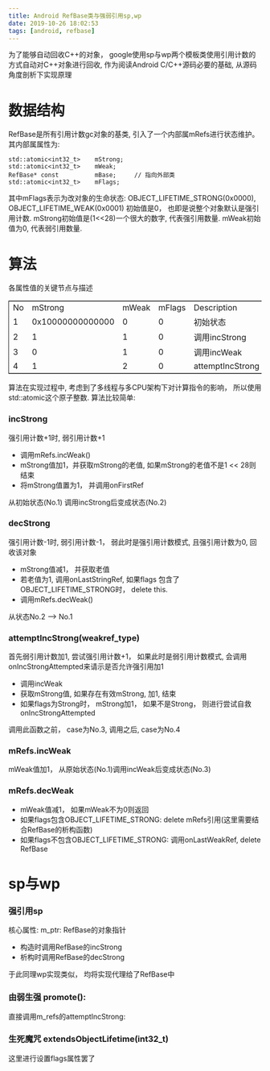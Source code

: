 ```yaml
---
title: Android RefBase类与强弱引用sp,wp
date: 2019-10-26 18:02:53
tags: [android, refbase]
---
```

为了能够自动回收C++的对象， google使用sp与wp两个模板类使用引用计数的方式自动对C++对象进行回收, 作为阅读Android C/C++源码必要的基础, 从源码角度剖析下实现原理
<!-- more  -->

# 数据结构

RefBase是所有引用计数gc对象的基类, 引入了一个内部属mRefs进行状态维护。 其内部属属性为:

    std::atomic<int32_t>    mStrong;
    std::atomic<int32_t>    mWeak;
    RefBase* const          mBase;     // 指向外部类
    std::atomic<int32_t>    mFlags;

其中mFlags表示为改对象的生命状态: OBJECT\_LIFETIME\_STRONG(0x0000), OBJECT\_LIFETIME\_WEAK(0x0001) 初始值是0， 也即是说整个对象默认是强引用计数. 
mStrong初始值是(1<<28)一个很大的数字, 代表强引用数量.  mWeak初始值为0, 代表弱引用数量. 


# 算法

各属性值的关键节点与描述

<table border="2" cellspacing="0" cellpadding="6" rules="groups" frame="hsides">


<colgroup>
<col  class="org-right" />

<col  class="org-right" />

<col  class="org-right" />

<col  class="org-right" />

<col  class="org-left" />
</colgroup>
<tbody>
<tr>
<td class="org-right">No</td>
<td class="org-right">mStrong</td>
<td class="org-right">mWeak</td>
<td class="org-right">mFlags</td>
<td class="org-left">Description</td>
</tr>


<tr>
<td class="org-right">1</td>
<td class="org-right">0x10000000000000</td>
<td class="org-right">0</td>
<td class="org-right">0</td>
<td class="org-left">初始状态</td>
</tr>


<tr>
<td class="org-right">2</td>
<td class="org-right">1</td>
<td class="org-right">1</td>
<td class="org-right">0</td>
<td class="org-left">调用incStrong</td>
</tr>


<tr>
<td class="org-right">3</td>
<td class="org-right">0</td>
<td class="org-right">1</td>
<td class="org-right">0</td>
<td class="org-left">调用incWeak</td>
</tr>


<tr>
<td class="org-right">4</td>
<td class="org-right">1</td>
<td class="org-right">2</td>
<td class="org-right">0</td>
<td class="org-left">attemptIncStrong</td>
</tr>
</tbody>
</table>

算法在实现过程中, 考虑到了多线程与多CPU架构下对计算指令的影响， 所以使用std::atomic这个原子整数. 算法比较简单: 


### incStrong

强引用计数+1时, 弱引用计数+1

-   调用mRefs.incWeak()
-   mStrong值加1，并获取mStrong的老值, 如果mStrong的老值不是1 << 28则结束
-   将mStrong值置为1， 并调用onFirstRef

从初始状态(No.1) 调用incStrong后变成状态(No.2)


### decStrong

强引用计数-1时, 弱引用计数-1， 弱此时是强引用计数模式, 且强引用计数为0, 回收该对象

-   mStrong值减1， 并获取老值
-   若老值为1, 调用onLastStringRef,  如果flags 包含了OBJECT\_LIFETIME\_STRONG时， delete this.
-   调用mRefs.decWeak()

从状态No.2 &#x2013;> No.1


### attemptIncStrong(weakref\_type)

首先弱引用计数加1, 尝试强引用计数+1， 如果此时是弱引用计数模式, 会调用onIncStrongAttempted来请示是否允许强引用加1

-   调用incWeak
-   获取mStrong值, 如果存在有效mStrong, 加1, 结束
-   如果flags为Strong时， mStrong加1， 如果不是Strong， 则进行尝试自救onIncStrongAttempted

调用此函数之前， case为No.3, 调用之后, case为No.4


### mRefs.incWeak

mWeak值加1， 从原始状态(No.1)调用incWeak后变成状态(No.3)


### mRefs.decWeak

-   mWeak值减1， 如果mWeak不为0则返回
-   如果flags包含OBJECT\_LIFETIME\_STRONG: delete mRefs引用(这里需要结合RefBase的析构函数)
-   如果flags不包含OBJECT\_LIFETIME\_STRONG: 调用onLastWeakRef, delete RefBase


# sp与wp


### 强引用sp

核心属性: m\_ptr: RefBase的对象指针

-   构造时调用RefBase的incStrong
-   析构时调用RefBase的decStrong

于此同理wp实现类似， 均将实现代理给了RefBase中


### 由弱生强 promote():

直接调用m\_refs的attemptIncStrong:


### 生死魔咒 extendsObjectLifetime(int32\_t)

这里进行设置flags属性罢了
